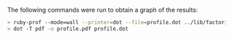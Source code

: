 The following commands were run to obtain a graph of the results:

```bash
> ruby-prof --mode=wall --printer=dot --file=profile.dot ../lib/factorial/factorial.rb 25
> dot -T pdf -o profile.pdf profile.dot
```

